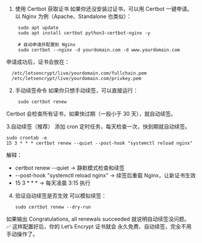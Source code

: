 1. 使用 Certbot 获取证书
如果你还没安装过证书，可以用 Certbot 一键申请。
以 Nginx 为例（Apache、Standalone 也类似）：


        sudo apt update
        sudo apt install certbot python3-certbot-nginx -y
    
        # 自动申请并配置到 Nginx
        sudo certbot --nginx -d yourdomain.com -d www.yourdomain.com
  
申请成功后，证书会放在：

      /etc/letsencrypt/live/yourdomain.com/fullchain.pem
      /etc/letsencrypt/live/yourdomain.com/privkey.pem

  
2. 手动续签命令
如果你只想手动续签，可以直接运行：

        sudo certbot renew
   
Certbot 会检查所有证书，如果快过期（一般小于 30 天），就自动续签。

3.自动续签（推荐） 
添加 cron 定时任务，每天检查一次，快到期就自动续签。

    sudo crontab -e
    15 3 * * * certbot renew --quiet --post-hook "systemctl reload nginx"
    
解释：
- certbot renew --quiet → 静默模式检查和续签   
- --post-hook "systemctl reload nginx" → 续签后重载 Nginx，让新证书生效   
- 15 3 * * * → 每天凌晨 3:15 执行  

4. 验证自动续签是否生效
   可以模拟续签：

       sudo certbot renew --dry-run

如果输出 Congratulations, all renewals succeeded 就说明自动续签没问题。   
✅ 这样配置好后，你的 Let’s Encrypt 证书就会 永久免费、自动续签，完全不用手动操作了。
